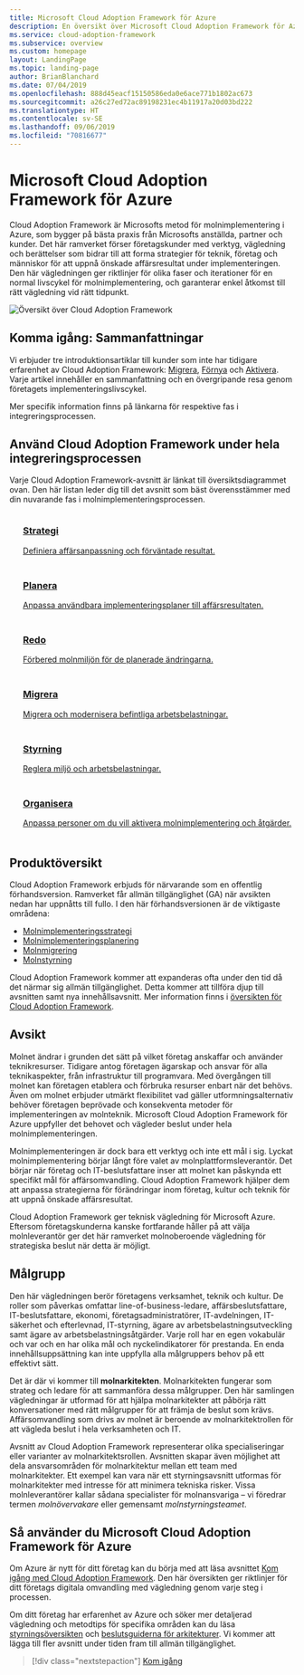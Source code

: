 ```yaml
---
title: Microsoft Cloud Adoption Framework för Azure
description: En översikt över Microsoft Cloud Adoption Framework för Azure.
ms.service: cloud-adoption-framework
ms.subservice: overview
ms.custom: homepage
layout: LandingPage
ms.topic: landing-page
author: BrianBlanchard
ms.date: 07/04/2019
ms.openlocfilehash: 888d45eacf15150586eda0e6ace771b1802ac673
ms.sourcegitcommit: a26c27ed72ac89198231ec4b11917a20d03bd222
ms.translationtype: HT
ms.contentlocale: sv-SE
ms.lasthandoff: 09/06/2019
ms.locfileid: "70816677"
---
```

# <a name="microsoft-cloud-adoption-framework-for-azure"></a>Microsoft Cloud Adoption Framework för Azure

Cloud Adoption Framework är Microsofts metod för molnimplementering i Azure, som bygger på bästa praxis från Microsofts anställda, partner och kunder. Det här ramverket förser företagskunder med verktyg, vägledning och berättelser som bidrar till att forma strategier för teknik, företag och människor för att uppnå önskade affärsresultat under implementeringen. Den här vägledningen ger riktlinjer för olika faser och iterationer för en normal livscykel för molnimplementering, och garanterar enkel åtkomst till rätt vägledning vid rätt tidpunkt.

![Översikt över Cloud Adoption Framework](./_images/cloud-adoption-framework-overview.png)

## <a name="getting-started-executive-summaries"></a>Komma igång: Sammanfattningar

Vi erbjuder tre introduktionsartiklar till kunder som inte har tidigare erfarenhet av Cloud Adoption Framework: [Migrera](./getting-started/migrate.md), [Förnya](./getting-started/innovate.md) och [Aktivera](./getting-started/enable.md). Varje artikel innehåller en sammanfattning och en övergripande resa genom företagets implementeringslivscykel.

Mer specifik information finns på länkarna för respektive fas i integreringsprocessen.

## <a name="use-the-cloud-adoption-framework-throughout-the-adoption-lifecycle"></a>Använd Cloud Adoption Framework under hela integreringsprocessen

Varje Cloud Adoption Framework-avsnitt är länkat till översiktsdiagrammet ovan. Den här listan leder dig till det avsnitt som bäst överensstämmer med din nuvarande fas i molnimplementeringsprocessen.

<!-- markdownlint-disable MD033 -->

<ul class="panelContent cardsF">
    <li style="display: flex; flex-direction: column;">
        <a href="./business-strategy/index.md">
            <div class="cardSize">
                <div class="cardPadding" style="padding-bottom:10px;">
                    <div class="card" style="padding-bottom:10px;">
                        <div class="cardImageOuter">
                            <div class="cardImage">
                                <img alt="" src="./_images/caf-strategy.png" data-linktype="external">
                            </div>
                        </div>
                        <div class="cardText" style="padding-left:0px;">
                            <h3>Strategi</h3>
Definiera affärsanpassning och förväntade resultat.
                        </div>
                    </div>
                </div>
            </div>
        </a>
    </li>
    <li style="display: flex; flex-direction: column;">
        <a href="./plan/index.md">
            <div class="cardSize">
                <div class="cardPadding" style="padding-bottom:10px;">
                    <div class="card" style="padding-bottom:10px;">
                        <div class="cardImageOuter">
                            <div class="cardImage">
                                <img alt="" src="./_images/caf-plan.png" data-linktype="external">
                            </div>
                        </div>
                        <div class="cardText" style="padding-left:0px;">
                            <h3>Planera</h3>
Anpassa användbara implementeringsplaner till affärsresultaten.
                        </div>
                    </div>
                </div>
            </div>
        </a>
    </li>
    <li style="display: flex; flex-direction: column;">
        <a href="./ready/index.md">
            <div class="cardSize">
                <div class="cardPadding" style="padding-bottom:10px;">
                    <div class="card" style="padding-bottom:10px;">
                        <div class="cardImageOuter">
                            <div class="cardImage">
                                <img alt="" src="./_images/caf-ready.png" data-linktype="external">
                            </div>
                        </div>
                        <div class="cardText" style="padding-left:0px;">
                            <h3>Redo</h3>
Förbered molnmiljön för de planerade ändringarna.
                        </div>
                    </div>
                </div>
            </div>
        </a>
    </li>
    <li style="display: flex; flex-direction: column;">
        <a href="./migrate/index.md">
            <div class="cardSize">
                <div class="cardPadding" style="padding-bottom:10px;">
                    <div class="card" style="padding-bottom:10px;">
                        <div class="cardImageOuter">
                            <div class="cardImage">
                                <img alt="" src="./_images/caf-adopt.png" data-linktype="external">
                            </div>
                        </div>
                        <div class="cardText" style="padding-left:0px;">
                            <h3>Migrera</h3>
Migrera och modernisera befintliga arbetsbelastningar.
                        </div>
                    </div>
                </div>
            </div>
        </a>
    </li>
    <li style="display: flex; flex-direction: column;">
        <a href="./governance/index.md">
            <div class="cardSize">
                <div class="cardPadding" style="padding-bottom:10px;">
                    <div class="card" style="padding-bottom:10px;">
                        <div class="cardImageOuter">
                            <div class="cardImage">
                                <img alt="" src="./_images/caf-govern.png" data-linktype="external">
                            </div>
                        </div>
                        <div class="cardText" style="padding-left:0px;">
                            <h3>Styrning</h3>
Reglera miljö och arbetsbelastningar.
                        </div>
                    </div>
                </div>
            </div>
        </a>
    </li>
    <li style="display: flex; flex-direction: column;">
        <a href="./organization/index.md">
            <div class="cardSize">
                <div class="cardPadding" style="padding-bottom:10px;">
                    <div class="card" style="padding-bottom:10px;">
                        <div class="cardImageOuter">
                            <div class="cardImage">
                                <img alt="" src="./_images/caf-manage.png" data-linktype="external">
                            </div>
                        </div>
                        <div class="cardText" style="padding-left:0px;">
                            <h3>Organisera</h3>
Anpassa personer om du vill aktivera molnimplementering och åtgärder.
                        </div>
                    </div>
                </div>
            </div>
        </a>
    </li>
</ul>

## <a name="product-roadmap"></a>Produktöversikt

Cloud Adoption Framework erbjuds för närvarande som en offentlig förhandsversion. Ramverket får allmän tillgänglighet (GA) när avsikten nedan har uppnåtts till fullo. I den här förhandsversionen är de viktigaste områdena:

- [Molnimplementeringsstrategi](./business-strategy/index.md)
- [Molnimplementeringsplanering](./plan/index.md)
- [Molnmigrering](./migrate/index.md)
- [Molnstyrning](./governance/journeys/index.md)

Cloud Adoption Framework kommer att expanderas ofta under den tid då det närmar sig allmän tillgänglighet. Detta kommer att tillföra djup till avsnitten samt nya innehållsavsnitt. Mer information finns i [översikten för Cloud Adoption Framework](./appendix/roadmap.md).

## <a name="intent"></a>Avsikt

Molnet ändrar i grunden det sätt på vilket företag anskaffar och använder teknikresurser. Tidigare antog företagen ägarskap och ansvar för alla teknikaspekter, från infrastruktur till programvara. Med övergången till molnet kan företagen etablera och förbruka resurser enbart när det behövs. Även om molnet erbjuder utmärkt flexibilitet vad gäller utformningsalternativ behöver företagen beprövade och konsekventa metoder för implementeringen av molnteknik. Microsoft Cloud Adoption Framework för Azure uppfyller det behovet och vägleder beslut under hela molnimplementeringen.

Molnimplementeringen är dock bara ett verktyg och inte ett mål i sig. Lyckat molnimplementering börjar långt före valet av molnplattformsleverantör. Det börjar när företag och IT-beslutsfattare inser att molnet kan påskynda ett specifikt mål för affärsomvandling. Cloud Adoption Framework hjälper dem att anpassa strategierna för förändringar inom företag, kultur och teknik för att uppnå önskade affärsresultat.

Cloud Adoption Framework ger teknisk vägledning för Microsoft Azure. Eftersom företagskunderna kanske fortfarande håller på att välja molnleverantör ger det här ramverket molnoberoende vägledning för strategiska beslut när detta är möjligt.

## <a name="intended-audience"></a>Målgrupp

Den här vägledningen berör företagens verksamhet, teknik och kultur. De roller som påverkas omfattar line-of-business-ledare, affärsbeslutsfattare, IT-beslutsfattare, ekonomi, företagsadministratörer, IT-avdelningen, IT-säkerhet och efterlevnad, IT-styrning, ägare av arbetsbelastningsutveckling samt ägare av arbetsbelastningsåtgärder. Varje roll har en egen vokabulär och var och en har olika mål och nyckelindikatorer för prestanda. En enda innehållsuppsättning kan inte uppfylla alla målgruppers behov på ett effektivt sätt.

Det är där vi kommer till **molnarkitekten**. Molnarkitekten fungerar som strateg och ledare för att sammanföra dessa målgrupper. Den här samlingen vägledningar är utformad för att hjälpa molnarkitekter att påbörja rätt konversationer med rätt målgrupper för att främja de beslut som krävs. Affärsomvandling som drivs av molnet är beroende av molnarkitektrollen för att vägleda beslut i hela verksamheten och IT.

Avsnitt av Cloud Adoption Framework representerar olika specialiseringar eller varianter av molnarkitektsrollen. Avsnitten skapar även möjlighet att dela ansvarsområden för molnarkitektur mellan ett team med molnarkitekter. Ett exempel kan vara när ett styrningsavsnitt utformas för molnarkitekter med intresse för att minimera tekniska risker. Vissa molnleverantörer kallar sådana specialister för molnansvariga – vi föredrar termen _molnövervakare_ eller gemensamt _molnstyrningsteamet_.

## <a name="how-to-use-the-microsoft-cloud-adoption-framework-for-azure"></a>Så använder du Microsoft Cloud Adoption Framework för Azure

Om Azure är nytt för ditt företag kan du börja med att läsa avsnittet [Kom igång med Cloud Adoption Framework](./getting-started/migrate.md). Den här översikten ger riktlinjer för ditt företags digitala omvandling med vägledning genom varje steg i processen.

Om ditt företag har erfarenhet av Azure och söker mer detaljerad vägledning och metodtips för specifika områden kan du läsa [styrningsöversikten](./governance/index.md) och [beslutsguiderna för arkitekturer](./decision-guides/index.md). Vi kommer att lägga till fler avsnitt under tiden fram till allmän tillgänglighet.

> [!div class="nextstepaction"]
> [Kom igång](./getting-started/migrate.md)
